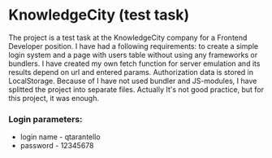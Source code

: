 # KnowledgeCity (test task)

The project is a test task at the KnowledgeCity company for a Frontend Developer position. I have had a following requirements: to create a simple login system and a page with users table without using any frameworks or bundlers. I have created my own fetch function for server emulation and its results depend on url and entered params. Authorization data is stored in LocalStorage. Because of I have not used bundler and JS-modules, I have splitted the project into separate files. Actually It's not good practice, but for this project, it was enough.  

### Login parameters:
* login name - qtarantello
* password - 12345678
